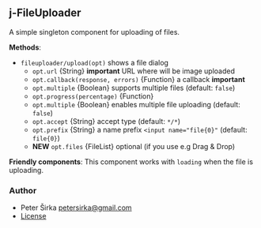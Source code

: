 ## j-FileUploader

A simple singleton component for uploading of files.

__Methods__:

- `fileuploader/upload(opt)` shows a file dialog
	- `opt.url` {String} __important__ URL where will be image uploaded
	- `opt.callback(response, errors)` {Function} a callback __important__
	- `opt.multiple` {Boolean} supports multiple files (default: `false`)
	- `opt.progress(percentage)` {Function}
	- `opt.multiple` {Boolean} enables multiple file uploading (default: `false`)
	- `opt.accept` {String} accept type (default: `*/*`)
	- `opt.prefix` {String} a name prefix `<input name="file{0}"` (default: `file{0}`)
	- __NEW__ `opt.files` {FileList} optional (if you use e.g Drag & Drop)

__Friendly components__:
This component works with `loading` when the file is uploading.

### Author

- Peter Širka <petersirka@gmail.com>
- [License](https://www.totaljs.com/license/)